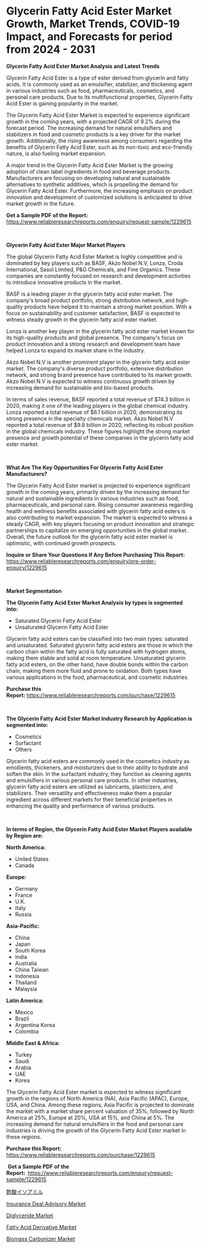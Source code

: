 <p><h1>Glycerin Fatty Acid Ester Market Growth, Market Trends, COVID-19 Impact, and Forecasts for period from 2024 - 2031</h1></p><p><strong>Glycerin Fatty Acid Ester Market Analysis and Latest Trends</strong></p>
<p><p>Glycerin Fatty Acid Ester is a type of ester derived from glycerin and fatty acids. It is commonly used as an emulsifier, stabilizer, and thickening agent in various industries such as food, pharmaceuticals, cosmetics, and personal care products. Due to its multifunctional properties, Glycerin Fatty Acid Ester is gaining popularity in the market.</p><p>The Glycerin Fatty Acid Ester Market is expected to experience significant growth in the coming years, with a projected CAGR of 9.2% during the forecast period. The increasing demand for natural emulsifiers and stabilizers in food and cosmetic products is a key driver for the market growth. Additionally, the rising awareness among consumers regarding the benefits of Glycerin Fatty Acid Ester, such as its non-toxic and eco-friendly nature, is also fueling market expansion.</p><p>A major trend in the Glycerin Fatty Acid Ester Market is the growing adoption of clean label ingredients in food and beverage products. Manufacturers are focusing on developing natural and sustainable alternatives to synthetic additives, which is propelling the demand for Glycerin Fatty Acid Ester. Furthermore, the increasing emphasis on product innovation and development of customized solutions is anticipated to drive market growth in the future.</p></p>
<p><strong>Get a Sample PDF of the Report:&nbsp;</strong> <a href="https://www.reliableresearchreports.com/enquiry/request-sample/1229615">https://www.reliableresearchreports.com/enquiry/request-sample/1229615</a></p>
<p>&nbsp;</p>
<p><strong>Glycerin Fatty Acid Ester Major Market Players</strong></p>
<p><p>The global Glycerin Fatty Acid Ester Market is highly competitive and is dominated by key players such as BASF, Akzo Nobel N.V, Lonza, Croda International, Sasol Limited, P&G Chemicals, and Fine Organics. These companies are constantly focused on research and development activities to introduce innovative products in the market.</p><p>BASF is a leading player in the glycerin fatty acid ester market. The company's broad product portfolio, strong distribution network, and high-quality products have helped it to maintain a strong market position. With a focus on sustainability and customer satisfaction, BASF is expected to witness steady growth in the glycerin fatty acid ester market.</p><p>Lonza is another key player in the glycerin fatty acid ester market known for its high-quality products and global presence. The company's focus on product innovation and a strong research and development team have helped Lonza to expand its market share in the industry.</p><p>Akzo Nobel N.V is another prominent player in the glycerin fatty acid ester market. The company's diverse product portfolio, extensive distribution network, and strong brand presence have contributed to its market growth. Akzo Nobel N.V is expected to witness continuous growth driven by increasing demand for sustainable and bio-based products.</p><p>In terms of sales revenue, BASF reported a total revenue of $74.3 billion in 2020, making it one of the leading players in the global chemical industry. Lonza reported a total revenue of $6.1 billion in 2020, demonstrating its strong presence in the specialty chemicals market. Akzo Nobel N.V reported a total revenue of $9.8 billion in 2020, reflecting its robust position in the global chemicals industry. These figures highlight the strong market presence and growth potential of these companies in the glycerin fatty acid ester market.</p></p>
<p>&nbsp;</p>
<p><strong>What Are The Key Opportunities For Glycerin Fatty Acid Ester Manufacturers?</strong></p>
<p><p>The Glycerin Fatty Acid Ester market is projected to experience significant growth in the coming years, primarily driven by the increasing demand for natural and sustainable ingredients in various industries such as food, pharmaceuticals, and personal care. Rising consumer awareness regarding health and wellness benefits associated with glycerin fatty acid esters is also contributing to market expansion. The market is expected to witness a steady CAGR, with key players focusing on product innovation and strategic partnerships to capitalize on emerging opportunities in the global market. Overall, the future outlook for the glycerin fatty acid ester market is optimistic, with continued growth prospects.</p></p>
<p><strong>Inquire or Share Your Questions If Any Before Purchasing This Report:</strong> <a href="https://www.reliableresearchreports.com/enquiry/pre-order-enquiry/1229615">https://www.reliableresearchreports.com/enquiry/pre-order-enquiry/1229615</a></p>
<p>&nbsp;</p>
<p><strong>Market Segmentation</strong></p>
<p><strong>The Glycerin Fatty Acid Ester Market Analysis by types is segmented into:</strong></p>
<p><ul><li>Saturated Glycerin Fatty Acid Ester</li><li>Unsaturated Glycerin Fatty Acid Ester</li></ul></p>
<p><p>Glycerin fatty acid esters can be classified into two main types: saturated and unsaturated. Saturated glycerin fatty acid esters are those in which the carbon chain within the fatty acid is fully saturated with hydrogen atoms, making them stable and solid at room temperature. Unsaturated glycerin fatty acid esters, on the other hand, have double bonds within the carbon chain, making them more fluid and prone to oxidation. Both types have various applications in the food, pharmaceutical, and cosmetic industries.</p></p>
<p><strong>Purchase this Report:&nbsp;</strong><a href="https://www.reliableresearchreports.com/purchase/1229615">https://www.reliableresearchreports.com/purchase/1229615</a></p>
<p>&nbsp;</p>
<p><strong>The Glycerin Fatty Acid Ester Market Industry Research by Application is segmented into:</strong></p>
<p><ul><li>Cosmetics</li><li>Surfactant</li><li>Others</li></ul></p>
<p><p>Glycerin fatty acid esters are commonly used in the cosmetics industry as emollients, thickeners, and moisturizers due to their ability to hydrate and soften the skin. In the surfactant industry, they function as cleaning agents and emulsifiers in various personal care products. In other industries, glycerin fatty acid esters are utilized as lubricants, plasticizers, and stabilizers. Their versatility and effectiveness make them a popular ingredient across different markets for their beneficial properties in enhancing the quality and performance of various products.</p></p>
<p>&nbsp;</p>
<p><strong>In terms of Region, the Glycerin Fatty Acid Ester Market Players available by Region are:</strong></p>
<p>
    <p> <strong> North America: </strong>
        <ul>
            <li>United States</li>
            <li>Canada</li>
        </ul>
        </p> 
    <p> <strong> Europe: </strong>
        <ul>
            <li>Germany</li>
            <li>France</li>
            <li>U.K.</li>
            <li>Italy</li>
            <li>Russia</li>
        </ul>
        </p> 
    <p> <strong> Asia-Pacific: </strong>
        <ul>
            <li>China</li>
            <li>Japan</li>
            <li>South Korea</li>
            <li>India</li>
            <li>Australia</li>
            <li>China Taiwan</li>
            <li>Indonesia</li>
            <li>Thailand</li>
            <li>Malaysia</li>
        </ul>
        </p> 
    <p> <strong> Latin America: </strong>
        <ul>
            <li>Mexico</li>
            <li>Brazil</li>
            <li>Argentina Korea</li>
            <li>Colombia</li>
        </ul>
        </p> 
    <p> <strong> Middle East & Africa: </strong>
        <ul>
            <li>Turkey</li>
            <li>Saudi</li>
            <li>Arabia</li>
            <li>UAE</li>
            <li>Korea</li>
        </ul>
    </p>
    </p>
<p><p>The Glycerin Fatty Acid Ester market is expected to witness significant growth in the regions of North America (NA), Asia Pacific (APAC), Europe, USA, and China. Among these regions, Asia Pacific is projected to dominate the market with a market share percent valuation of 35%, followed by North America at 25%, Europe at 20%, USA at 15%, and China at 5%. The increasing demand for natural emulsifiers in the food and personal care industries is driving the growth of the Glycerin Fatty Acid Ester market in these regions.</p></p>
<p><strong>Purchase this Report: </strong><a href="https://www.reliableresearchreports.com/purchase/1229615">https://www.reliableresearchreports.com/purchase/1229615</a></p>
<p>&nbsp;<strong>Get a Sample PDF of the Report:&nbsp;&nbsp;</strong><a href="https://www.reliableresearchreports.com/enquiry/request-sample/1229615">https://www.reliableresearchreports.com/enquiry/request-sample/1229615</a></p>
<p><strong></strong></p>
<p><p><a href="https://github.com/ihabdkwlxs948/Market-Research-Report-List-1/blob/main/7492799191755.md">酢酸イソアミル</a></p><p><a href="https://issuu.com/reportprime-2/docs/insurance-deal-advisory-market-size-2030.pptx">Insurance Deal Advisory Market</a></p><p><a href="https://github.com/guneycigdem35/Market-Research-Report-List-2/blob/main/diglyceride-market.md">Diglyceride Market</a></p><p><a href="https://github.com/biheemgalvinlouises6hokrh3h/Market-Research-Report-List-1/blob/main/fatty-acid-derivative-market.md">Fatty Acid Derivative Market</a></p><p><a href="https://issuu.com/reportprime-2/docs/biomass-carbonizer-market-size-2030.pptx">Biomass Carbonizer Market</a></p></p>